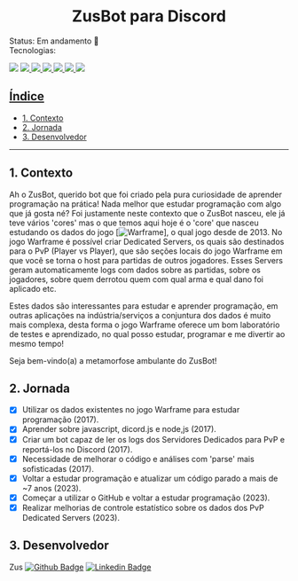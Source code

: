 <div align="center">

# ZusBot para Discord
</div>

Status: Em andamento 🐲<br>
Tecnologias: <br>

<img src="https://skillicons.dev/icons?i=nodejs"/>
<a href="https://developer.mozilla.org/en-US/docs/Learn/JavaScript/First_steps/What_is_JavaScript">
<a href="https://discord.com/developers/docs/intro">
<img src="https://skillicons.dev/icons?i=bots"/>
<a href="https://discord.js.org/">
<img src="https://skillicons.dev/icons?i=discord"/>
<a href="https://code.visualstudio.com/">
<img src="https://skillicons.dev/icons?i=vscode"/>
<a href="https://nodejs.org/en">
<img src="https://skillicons.dev/icons?i=js"/>
<a href="https://git-scm.com/">
<img src="https://skillicons.dev/icons?i=git"/>
<a href="https://github.com/">
<img src="https://skillicons.dev/icons?i=github"/>
</div>

## Índice

- [1. Contexto](#1-contexto)
- [2. Jornada](#2-jornada)
- [3. Desenvolvedor](#3-desenvolvedores)

---

## 1. Contexto
Ah o ZusBot, querido bot que foi criado pela pura curiosidade de aprender programação na prática! Nada melhor que estudar programação com algo que já gosta né? Foi justamente neste contexto que o ZusBot nasceu, ele já teve vários 'cores' mas o que temos aqui hoje é o 'core' que nasceu estudando os dados do jogo [![Warframe](https://www.warframe.com/)], o qual jogo desde de 2013.
No jogo Warframe é possível criar Dedicated Servers, os quais são destinados para o PvP (Player vs Player), que são seções locais do jogo Warframe em que você se torna o host para partidas de outros jogadores. Esses Servers geram automaticamente logs com dados sobre as partidas, sobre os jogadores, sobre quem derrotou quem com qual arma e qual dano foi aplicado etc.

Estes dados são interessantes para estudar e aprender programação, em outras aplicações na indústria/serviços a conjuntura dos dados é muito mais complexa, desta forma o jogo Warframe oferece um bom laboratório de testes e aprendizado, no qual posso estudar, programar e me divertir ao mesmo tempo!

Seja bem-vindo(a) a metamorfose ambulante do ZusBot!

## 2. Jornada
- [x] Utilizar os dados existentes no jogo Warframe para estudar programação (2017).
- [x] Aprender sobre javascript, dicord.js e node,js (2017).
- [x] Criar um bot capaz de ler os logs dos Servidores Dedicados para PvP e reportá-los no Discord (2017).
- [x] Necessidade de melhorar o código e análises com 'parse' mais sofisticadas (2017).
- [x] Voltar a estudar programação e atualizar um código parado a mais de ~7 anos (2023).
- [x] Começar a utilizar o GitHub e voltar a estudar programação (2023).
- [x] Realizar melhorias de controle estatístico sobre os dados dos PvP Dedicated Servers (2023).

## 3. Desenvolvedor

Zus [![Github Badge](https://img.shields.io/badge/-Github-000?style=flat-square&logo=Github&logoColor=white&link=https://github.com/maahnbraz)](https://github.com/Zusmaker) [![Linkedin Badge](https://img.shields.io/badge/-LinkedIn-blue?style=flat-square&logo=Linkedin&logoColor=white&link=https://https://https://www.linkedin.com/in/marinanbraz/)](https://www.linkedin.com/in/leo-fran%C3%A7a/)